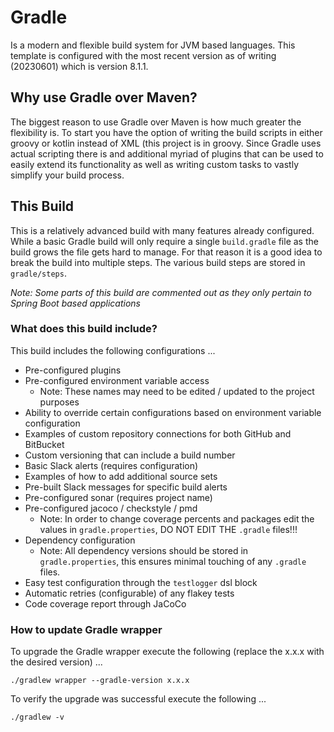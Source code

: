 # Gradle
Is a modern and flexible build system for JVM based languages. This template is configured with the most recent version
as of writing (20230601) which is version 8.1.1.

## Why use Gradle over Maven?
The biggest reason to use Gradle over Maven is how much greater the flexibility is. To start you have the option of 
writing the build scripts in either groovy or kotlin instead of XML (this project is in groovy. Since Gradle uses actual
scripting there is and additional myriad of plugins that can be used to easily extend its functionality as well as 
writing custom tasks to vastly simplify your build process.

## This Build
This is a relatively advanced build with many features already configured. While a basic Gradle build will only require
a single `build.gradle` file as the build grows the file gets hard to manage. For that reason it is a good idea to break
the build into multiple steps. The various build steps are stored in `gradle/steps`.

*Note: Some parts of this build are commented out as they only pertain to Spring Boot based applications*

### What does this build include?
This build includes the following configurations ...
- Pre-configured plugins
- Pre-configured environment variable access
  - Note: These names may need to be edited / updated to the project purposes
- Ability to override certain configurations based on environment variable configuration
- Examples of custom repository connections for both GitHub and BitBucket
- Custom versioning that can include a build number
- Basic Slack alerts (requires configuration)
- Examples of how to add additional source sets
- Pre-built Slack messages for specific build alerts
- Pre-configured sonar (requires project name)
- Pre-configured jacoco / checkstyle / pmd
  - Note: In order to change coverage percents and packages edit the values in `gradle.properties`, DO NOT EDIT THE `.gradle` files!!!
- Dependency configuration
  - Note: All dependency versions should be stored in `gradle.properties`, this ensures minimal touching of any `.gradle` files.
- Easy test configuration through the `testlogger` dsl block
- Automatic retries (configurable) of any flakey tests
- Code coverage report through JaCoCo

### How to update Gradle wrapper
To upgrade the Gradle wrapper execute the following (replace the x.x.x with the desired version) ...
```shell
./gradlew wrapper --gradle-version x.x.x
```
To verify the upgrade was successful execute the following ...
```shell
./gradlew -v
```